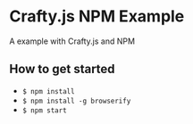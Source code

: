 # Crafty.js NPM Example

A example with Crafty.js and NPM

## How to get started

- `$ npm install`
- `$ npm install -g browserify`
- `$ npm start`
